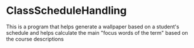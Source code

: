 # ClassScheduleHandling
This is a program that helps generate a wallpaper based on a student's schedule and helps calculate the main "focus words of the term" based on the course descriptions
